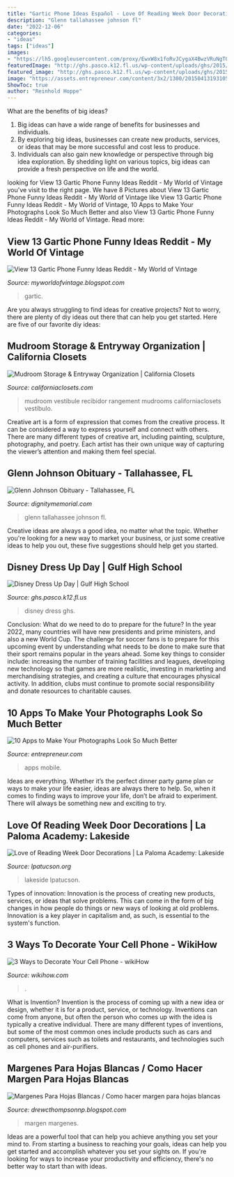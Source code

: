 ```yaml
---
title: "Gartic Phone Ideas Español - Love Of Reading Week Door Decorations"
description: "Glenn tallahassee johnson fl"
date: "2022-12-06"
categories:
- "ideas"
tags: ["ideas"]
images:
- "https://lh5.googleusercontent.com/proxy/EwxW8x1foRvJCygaX4BwzVRuNgT02D_pDkoqwFzfaTWrRtDzCA32kTN__6b7xEU528bIUMaDu3dQO9TBcTZmgHbzOOLP52CdwPi6zRD9_xCSsswg4b0F2SUxwg=w1200-h630-p-k-no-nu"
featuredImage: "http://ghs.pasco.k12.fl.us/wp-content/uploads/ghs/2015/10/disney102.jpg"
featured_image: "http://ghs.pasco.k12.fl.us/wp-content/uploads/ghs/2015/10/disney102.jpg"
image: "https://assets.entrepreneur.com/content/3x2/1300/20150413193105-smartphone-woman-hands-picture-photography-mobile-technology-device-nokia-lumina.jpeg"
ShowToc: true
author: "Reinhold Hoppe"
---
```



What are the benefits of big ideas?
1. Big ideas can have a wide range of benefits for businesses and individuals. 
2. By exploring big ideas, businesses can create new products, services, or ideas that may be more successful and cost less to produce. 
3. Individuals can also gain new knowledge or perspective through big idea exploration. By shedding light on various topics, big ideas can provide a fresh perspective on life and the world.

	

		
looking for View 13 Gartic Phone Funny Ideas Reddit - My World of Vintage you've visit to the right page. We have 8 Pictures about View 13 Gartic Phone Funny Ideas Reddit - My World of Vintage like View 13 Gartic Phone Funny Ideas Reddit - My World of Vintage, 10 Apps to Make Your Photographs Look So Much Better and also View 13 Gartic Phone Funny Ideas Reddit - My World of Vintage. Read more:
		
    
## View 13 Gartic Phone Funny Ideas Reddit - My World Of Vintage

<img loading=lazy src="https://lh5.googleusercontent.com/proxy/MNDt8Lp9YxSzrqOCxIK_QeMvXZTcnBfYs-JgeqeRM3jSmD6cO9-U-UVkhHhpSFMDzPn3PqMBZ21EQFRfngBTEvU2zac=w1200-h630-n-k-no-nu" onerror="this.onerror=null;this.src='https://tse2.mm.bing.net/th?id=OIP.Kx-2H7f_oJWbmhAk_CkQwQHaFj&amp;pid=15.1';" alt="View 13 Gartic Phone Funny Ideas Reddit - My World of Vintage">

_Source: myworldofvintage.blogspot.com_

>gartic. 

	

Are you always struggling to find ideas for creative projects? Not to worry, there are plenty of diy ideas out there that can help you get started. Here are five of our favorite diy ideas: 

    
## Mudroom Storage &amp; Entryway Organization | California Closets

<img loading=lazy src="https://californiaclosets.s3.amazonaws.com/wp-content/uploads/2015/08/auburn-family-central-mudroom-lago-capri-high-gloss-cobalt-slab-gllry-1.jpg" onerror="this.onerror=null;this.src='https://tse4.mm.bing.net/th?id=OIP.CJUxOSwDBB0fNUXs5JdgYQHaFt&amp;pid=15.1';" alt="Mudroom Storage &amp; Entryway Organization | California Closets">

_Source: californiaclosets.com_

>mudroom vestibule recibidor rangement mudrooms californiaclosets vestíbulo. 

	

Creative art is a form of expression that comes from the creative process. It can be considered a way to express yourself and connect with others. There are many different types of creative art, including painting, sculpture, photography, and poetry. Each artist has their own unique way of capturing the viewer’s attention and making them feel special.

    
## Glenn Johnson Obituary - Tallahassee, FL

<img loading=lazy src="https://dux7id0k7hacn.cloudfront.net/as/assets-mem-com/cmi/9/1/9/2/7952919/20180809_173256336_0_orig.jpg/-/glenn-johnson-tallahassee-fl-obituary.jpg?a.balancewhite=true" onerror="this.onerror=null;this.src='https://tse2.mm.bing.net/th?id=OIP.I2tGqBrG9athXPS77DsI7wHaJ4&amp;pid=15.1';" alt="Glenn Johnson Obituary - Tallahassee, FL">

_Source: dignitymemorial.com_

>glenn tallahassee johnson fl. 

	

Creative ideas are always a good idea, no matter what the topic. Whether you're looking for a new way to market your business, or just some creative ideas to help you out, these five suggestions should help get you started.

    
## Disney Dress Up Day | Gulf High School

<img loading=lazy src="http://ghs.pasco.k12.fl.us/wp-content/uploads/ghs/2015/10/disney102.jpg" onerror="this.onerror=null;this.src='https://tse3.mm.bing.net/th?id=OIP.M9Gen5mGcm-fp7txwRWWagHaEE&amp;pid=15.1';" alt="Disney Dress Up Day | Gulf High School">

_Source: ghs.pasco.k12.fl.us_

>disney dress ghs. 

	

Conclusion: What do we need to do to prepare for the future?
In the year 2022, many countries will have new presidents and prime ministers, and also a new World Cup. The challenge for soccer fans is to prepare for this upcoming event by understanding what needs to be done to make sure that their sport remains popular in the years ahead. Some key things to consider include: increasing the number of training facilities and leagues, developing new technology so that games are more realistic, investing in marketing and merchandising strategies, and creating a culture that encourages physical activity. In addition, clubs must continue to promote social responsibility and donate resources to charitable causes.

    
## 10 Apps To Make Your Photographs Look So Much Better

<img loading=lazy src="https://assets.entrepreneur.com/content/3x2/1300/20150413193105-smartphone-woman-hands-picture-photography-mobile-technology-device-nokia-lumina.jpeg" onerror="this.onerror=null;this.src='https://tse4.mm.bing.net/th?id=OIP.90jTJm8kwEyp0xupS0HF0wHaE8&amp;pid=15.1';" alt="10 Apps to Make Your Photographs Look So Much Better">

_Source: entrepreneur.com_

>apps mobile. 

	

Ideas are everything. Whether it’s the perfect dinner party game plan or ways to make your life easier, ideas are always there to help. So, when it comes to finding ways to improve your life, don’t be afraid to experiment. There will always be something new and exciting to try.

    
## Love Of Reading Week Door Decorations | La Paloma Academy: Lakeside

<img loading=lazy src="https://i1.wp.com/lpatucson.org/lakeside/wp-content/uploads/sites/4/2018/02/We-love-Reading-door-decor.jpg?ssl=1" onerror="this.onerror=null;this.src='https://tse1.mm.bing.net/th?id=OIP.U6Kac3ZRp8RjSYC6iWhCpgHaJ9&amp;pid=15.1';" alt="Love of Reading Week Door Decorations | La Paloma Academy: Lakeside">

_Source: lpatucson.org_

>lakeside lpatucson. 

	

Types of innovation:
Innovation is the process of creating new products, services, or ideas that solve problems. This can come in the form of big changes in how people do things or new ways of looking at old problems. Innovation is a key player in capitalism and, as such, is essential to the system's function.

    
## 3 Ways To Decorate Your Cell Phone - WikiHow

<img loading=lazy src="https://www.wikihow.com/images/thumb/7/7b/User-Completed-Image-Decorate-Your-Cell-Phone-2016.04.27-04.07.47.0.jpg/670px-User-Completed-Image-Decorate-Your-Cell-Phone-2016.04.27-04.07.47.0.jpg" onerror="this.onerror=null;this.src='https://tse3.mm.bing.net/th?id=OIP.BP--6FAyJ1dTX1Uc8MrJ7AHaJ3&amp;pid=15.1';" alt="3 Ways to Decorate Your Cell Phone - wikiHow">

_Source: wikihow.com_

>. 

	

What is Invention?
Invention is the process of coming up with a new idea or design, whether it is for a product, service, or technology. Inventions can come from anyone, but often the person who comes up with the idea is typically a creative individual. There are many different types of inventions, but some of the most common ones include products such as cars and computers, services such as toilets and restaurants, and technologies such as cell phones and air-purifiers.

    
## Margenes Para Hojas Blancas / Como Hacer Margen Para Hojas Blancas

<img loading=lazy src="https://lh5.googleusercontent.com/proxy/EwxW8x1foRvJCygaX4BwzVRuNgT02D_pDkoqwFzfaTWrRtDzCA32kTN__6b7xEU528bIUMaDu3dQO9TBcTZmgHbzOOLP52CdwPi6zRD9_xCSsswg4b0F2SUxwg=w1200-h630-p-k-no-nu" onerror="this.onerror=null;this.src='https://tse1.mm.bing.net/th?id=OIP.wRmVxvUQ51kOtAqAdDsyxQHaHS&amp;pid=15.1';" alt="Margenes Para Hojas Blancas / Como hacer margen para hojas blancas">

_Source: drewcthompsonnp.blogspot.com_

>margen margenes. 

	

Ideas are a powerful tool that can help you achieve anything you set your mind to. From starting a business to reaching your goals, ideas can help you get started and accomplish whatever you set your sights on. If you're looking for ways to increase your productivity and efficiency, there's no better way to start than with ideas.

